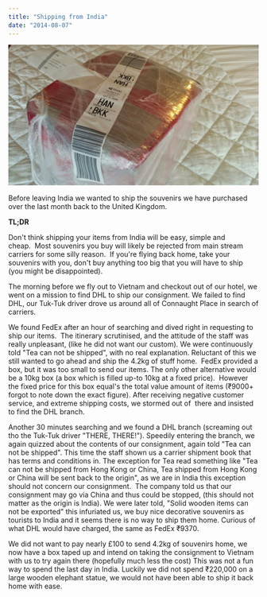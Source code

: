 ```yaml
---
title: "Shipping from India"
date: "2014-08-07"
---
```


![](images/india-package-1024x576.jpg)

Before leaving India we wanted to ship the souvenirs we have purchased over the last month back to the United Kingdom.

**TL;DR**

Don't think shipping your items from India will be easy, simple and cheap.  Most souvenirs you buy will likely be rejected from main stream carriers for some silly reason.  If you're flying back home, take your souvenirs with you, don't buy anything too big that you will have to ship (you might be disappointed).

The morning before we fly out to Vietnam and checkout out of our hotel, we went on a mission to find DHL to ship our consignment. We failed to find DHL, our Tuk-Tuk driver drove us around all of Connaught Place in search of carriers.

We found FedEx after an hour of searching and dived right in requesting to ship our items.  The itinerary scrutinised, and the attitude of the staff was really unpleasant, (like he did not want our custom). We were continuously told "Tea can not be shipped", with no real explanation. Reluctant of this we still wanted to go ahead and ship the 4.2kg of stuff home.  FedEx provided a box, but it was too small to send our items. The only other alternative would be a 10kg box (a box which is filled up-to 10kg at a fixed price).  However the fixed price for this box equal's the total value amount of items (₹9000+ forgot to note down the exact figure). After receiving negative customer service, and extreme shipping costs, we stormed out of  there and insisted to find the DHL branch.

Another 30 minutes searching and we found a DHL branch (screaming out tho the Tuk-Tuk driver "THERE, THERE!"). Speedily entering the branch, we again quizzed about the contents of our consignment, again told "Tea can not be shipped". This time the staff shown us a carrier shipment book that has terms and conditions in. The exception for Tea read something like "Tea can not be shipped from Hong Kong or China, Tea shipped from Hong Kong or China will be sent back to the origin", as we are in India this exception should not concern our consignment.  The company told us that our consignment may go via China and thus could be stopped, (this should not matter as the origin is India). We were later told, "Solid wooden items can not be exported" this infuriated us, we buy nice decorative souvenirs as tourists to India and it seems there is no way to ship them home. Curious of what DHL would have charged, the same as FedEx ₹9370.

We did not want to pay nearly £100 to send 4.2kg of souvenirs home, we now have a box taped up and intend on taking the consignment to Vietnam with us to try again there (hopefully much less the cost) This was not a fun way to spend the last day in India. Luckily we did not spend ₹220,000 on a large wooden elephant statue, we would not have been able to ship it back home with ease.
